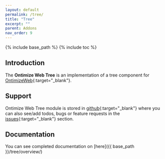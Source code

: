 ```yaml
---
layout: default
permalink: /tree/
title: "Tree"
excerpt: ""
parent: Addons
nav_order: 9
---
```

{% include base_path %}
{% include toc %}

## Introduction
The **Ontimize Web Tree** is an implementation of a tree component for [OntimizeWeb](https://github.com/OntimizeWeb/ontimize-web-ngx){:target="_blank"}.


## Support
Ontimize Web Tree module is stored in [github](https://github.com/OntimizeWeb/ontimize-web-ngx-tree){:target="_blank"} where you can also see/add todos, bugs or feature requests in the [issues](https://github.com/OntimizeWeb/ontimize-web-ngx-tree/issues){:target="_blank"} section.

## Documentation
You can see completed documentation on [here]({{ base_path }}/tree/overview/)